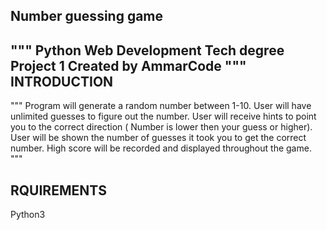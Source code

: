 Number guessing game 
--------------------
"""
Python Web Development 
Tech degree Project 1 
Created by AmmarCode
"""
INTRODUCTION
------------
"""
Program will generate a random number between 1-10.
User will have unlimited guesses to figure out the number.
User will receive hints to point you to the correct direction ( Number is lower then your guess or higher).
User will be shown the number of guesses it took you to get the correct number.
High score will be recorded and displayed throughout the game.
"""

RQUIREMENTS
-----------
Python3


